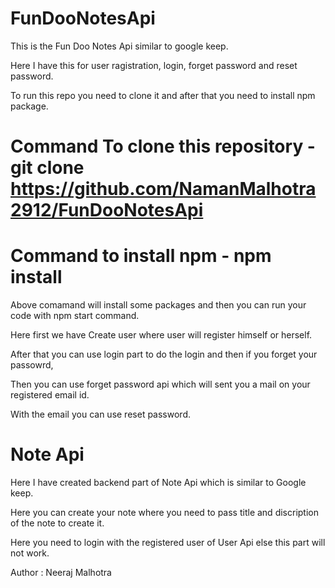 # FunDooNotesApi

This is the Fun Doo Notes Api similar to google keep.

Here I have this for user ragistration, login, forget password and reset password.

To run this repo you need to clone it and after that you need to install npm package.

# Command To clone this repository - git clone https://github.com/NamanMalhotra2912/FunDooNotesApi

# Command to install npm - npm install

Above comamand will install some packages and then you can run your code with npm start command.

Here first we have Create user where user will register himself or herself.

After that you can use login part to do the login and then if you forget your passowrd,

Then you can use forget password api which will sent you a mail on your registered email id.

With the email you can use reset password.

# Note Api

Here I have created backend part of Note Api which is similar to Google keep.

Here you can create your note where you need to pass title and discription of the note to create it.

Here you need to login with the registered user of User Api else this part will not work.

Author : 
Neeraj Malhotra
